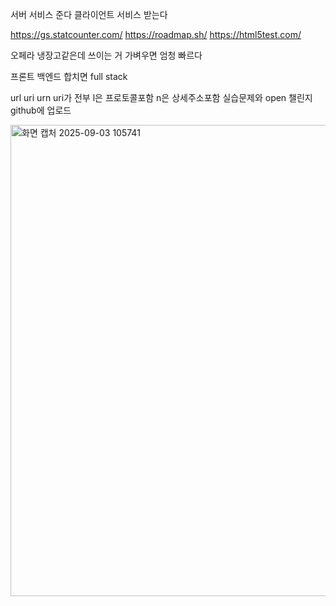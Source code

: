 서버 서비스 준다
클라이언트 서비스 받는다

https://gs.statcounter.com/
https://roadmap.sh/
https://html5test.com/

오페라 냉장고같은데 쓰이는 거 가벼우면 엄청 빠르다

프론트 백엔드 합치면 full stack

url uri urn
uri가 전부 l은 프로토콜포함 n은 상세주소포함
실습문제와 open 챌린지 github에 업로드

<img width="1511" height="754" alt="화면 캡처 2025-09-03 105741" src="https://github.com/user-attachments/assets/5e860c04-62e8-4fb5-bd2d-b384402a895e" />
